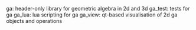 ga: header-only library for geometric algebra in 2d and 3d
ga_test: tests for ga
ga_lua: lua scripting for ga
ga_view: qt-based visualisation of 2d ga objects and operations